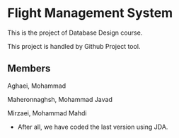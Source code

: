 # Flight Management System

This is the project of Database Design course.

This project is handled by Github Project tool.

## Members

Aghaei, Mohammad

Maheronnaghsh, Mohammad Javad

Mirzaei, Mohammad Mahdi



* After all, we have coded the last version using JDA.
